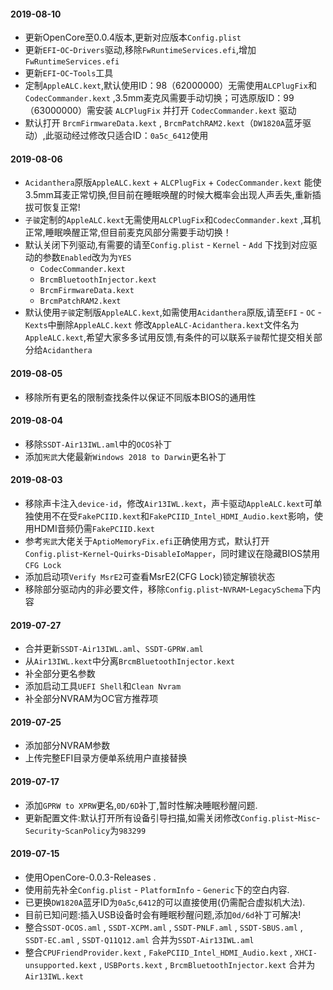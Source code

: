 #### 2019-08-10

+ 更新OpenCore至0.0.4版本,更新对应版本`Config.plist`
+ 更新`EFI`-`OC`-`Drivers`驱动,移除`FwRuntimeServices.efi`,增加`FwRuntimeServices.efi`
+ 更新`EFI`-`OC`-`Tools`工具
+ 定制`AppleALC.kext`,默认使用ID：98（62000000）无需使用`ALCPlugFix`和`CodecCommander.kext` ,3.5mm麦克风需要手动切换；可选原版ID：99（63000000）需安装 `ALCPlugFix` 并打开 `CodecCommander.kext` 驱动
+ 默认打开 `BrcmFirmwareData.kext` , `BrcmPatchRAM2.kext`（`DW1820A`蓝牙驱动）,此驱动经过修改只适合ID：`0a5c_6412`使用

#### 2019-08-06

+ `Acidanthera`原版`AppleALC.kext` + `ALCPlugFix` + `CodecCommander.kext` 能使3.5mm耳麦正常切换,但目前在睡眠唤醒的时候大概率会出现人声丢失,重新插拔可恢复正常!
+ `子骏`定制的`AppleALC.kext`无需使用`ALCPlugFix`和`CodecCommander.kext` ,耳机正常,睡眠唤醒正常,但目前麦克风部分需要手动切换！
+ 默认关闭下列驱动,有需要的请至`Config.plist` - `Kernel` - `Add` 下找到对应驱动的参数`Enabled`改为为`YES`
    + `CodecCommander.kext`
    + `BrcmBluetoothInjector.kext`
    + `BrcmFirmwareData.kext`
    + `BrcmPatchRAM2.kext`
+ 默认使用`子骏`定制版`AppleALC.kext`,如需使用`Acidanthera`原版,请至`EFI` - `OC` - `Kexts`中删除`AppleALC.kext` 修改`AppleALC-Acidanthera.kext`文件名为`AppleALC.kext`,希望大家多多试用反馈,有条件的可以联系`子骏`帮忙提交相关部分给`Acidanthera`

#### 2019-08-05

+ 移除所有更名的限制查找条件以保证不同版本BIOS的通用性

#### 2019-08-04

+ 移除`SSDT-Air13IWL.aml`中的`OCOS`补丁
+ 添加`宪武`大佬最新`Windows 2018 to Darwin`更名补丁

#### 2019-08-03

+ 移除声卡注入`device-id`，修改`Air13IWL.kext`，声卡驱动`AppleALC.kext`可单独使用不在受`FakePCIID.kext`和`FakePCIID_Intel_HDMI_Audio.kext`影响，使用HDMI音频仍需`FakePCIID.kext`
+ 参考`宪武`大佬关于`AptioMemoryFix.efi`正确使用方式，默认打开`Config.plist`-`Kernel`-`Quirks`-`DisableIoMapper`，同时建议在隐藏BIOS禁用`CFG Lock`
+ 添加启动项`Verify MsrE2`可查看MsrE2(CFG Lock)锁定解锁状态
+ 移除部分驱动内的非必要文件，移除`Config.plist`-`NVRAM`-`LegacySchema`下内容

#### 2019-07-27

+ 合并更新`SSDT-Air13IWL.aml`、`SSDT-GPRW.aml`
+ 从`Air13IWL.kext`中分离`BrcmBluetoothInjector.kext `
+ 补全部分更名参数
+ 添加启动工具`UEFI Shell`和`Clean Nvram`
+ 补全部分NVRAM为OC官方推荐项

#### 2019-07-25

+ 添加部分NVRAM参数
+ 上传完整EFI目录方便单系统用户直接替换

#### 2019-07-17

+ 添加`GPRW to XPRW`更名,`0D/6D`补丁,暂时性解决睡眠秒醒问题.
+ 更新配置文件:默认打开所有设备引导扫描,如需关闭修改`Config.plist`-`Misc`-`Security`-`ScanPolicy`为`983299`

#### 2019-07-15
+ 使用OpenCore-0.0.3-Releases .
+ 使用前先补全`Config.plist` - `PlatformInfo` - `Generic`下的空白内容.
+ 已更换`DW1820A`蓝牙ID为`0a5c`,`6412`的可以直接使用(仍需配合虚拟机大法).
+ 目前已知问题:插入USB设备时会有睡眠秒醒问题,添加`0d/6d`补丁可解决!
+ 整合`SSDT-OCOS.aml` , `SSDT-XCPM.aml` , `SSDT-PNLF.aml` , `SSDT-SBUS.aml` , `SSDT-EC.aml` , `SSDT-Q11Q12.aml` 合并为`SSDT-Air13IWL.aml`
+ 整合`CPUFriendProvider.kext` , `FakePCIID_Intel_HDMI_Audio.kext` , `XHCI-unsupported.kext` , `USBPorts.kext` , `BrcmBluetoothInjector.kext` 合并为`Air13IWL.kext`